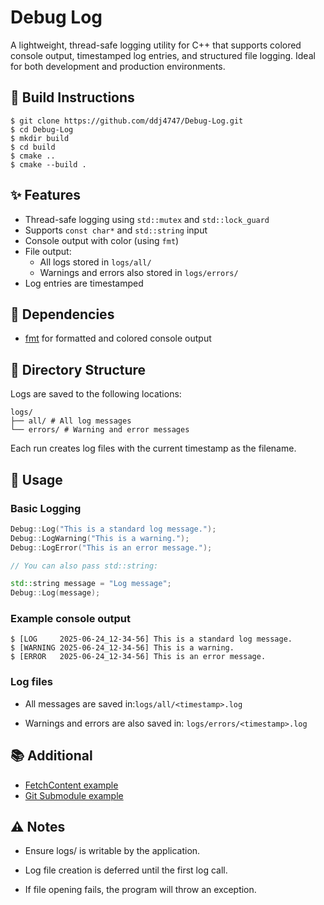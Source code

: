 # Debug Log

A lightweight, thread-safe logging utility for C++ that supports colored console output, timestamped log entries, and structured file logging. Ideal for both development and production environments.

## 🔧 Build Instructions

```shell
$ git clone https://github.com/ddj4747/Debug-Log.git
$ cd Debug-Log
$ mkdir build
$ cd build
$ cmake ..
$ cmake --build .
```

## ✨ Features

- Thread-safe logging using `std::mutex` and `std::lock_guard`
- Supports `const char*` and `std::string` input
- Console output with color (using `fmt`)
- File output:
    - All logs stored in `logs/all/`
    - Warnings and errors also stored in `logs/errors/`
- Log entries are timestamped

## 📌 Dependencies

- [fmt](https://github.com/fmtlib/fmt) for formatted and colored console output

## 📁 Directory Structure

Logs are saved to the following locations:
``` shell
logs/
├── all/ # All log messages
└── errors/ # Warning and error messages
```

Each run creates log files with the current timestamp as the filename.

## 🚀 Usage

### Basic Logging

```c++
Debug::Log("This is a standard log message.");
Debug::LogWarning("This is a warning.");
Debug::LogError("This is an error message.");

// You can also pass std::string:

std::string message = "Log message";
Debug::Log(message);
```

### Example console output
```shell
$ [LOG     2025-06-24_12-34-56] This is a standard log message.
$ [WARNING 2025-06-24_12-34-56] This is a warning.
$ [ERROR   2025-06-24_12-34-56] This is an error message.
```
### Log files

- All messages are saved in:```logs/all/<timestamp>.log```

- Warnings and errors are also saved in: ```logs/errors/<timestamp>.log```

## 📚 Additional
- [FetchContent example](examples/cmake-fetchcontent.md)
- [Git Submodule example](examples/cmake-gitmodule.md)

## ⚠️ Notes
- Ensure logs/ is writable by the application.

- Log file creation is deferred until the first log call.

- If file opening fails, the program will throw an exception.